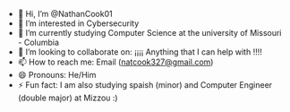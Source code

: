 - 👋 Hi, I’m @NathanCook01
- 👀 I’m interested in Cybersecurity
- 🌱 I’m currently studying Computer Science at the university of Missouri - Columbia
- 💞️ I’m looking to collaborate on: ¡¡¡¡ Anything that I can help with !!!!
- 📫 How to reach me: Email (natcook327@gmail.com)
- 😄 Pronouns: He/Him
- ⚡ Fun fact: I am also studying spaish (minor) and Computer Engineer (double major) at Mizzou :)

<!---
NathanCook01/NathanCook01 is a ✨ special ✨ repository because its `README.md` (this file) appears on your GitHub profile.
You can click the Preview link to take a look at your changes.
--->
